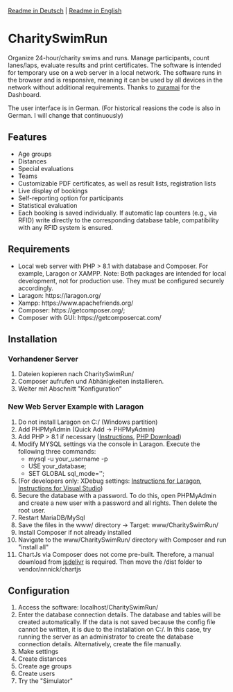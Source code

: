 
<a href="https://github.com/Endition/CharitySwimRun/blob/master/README-DE.md">Readme in Deutsch</a> | <a href="https://github.com/Endition/CharitySwimRun/blob/master/README.md">Readme in English</a>

<h1>CharitySwimRun</h1>
Organize 24-hour/charity swims and runs. Manage participants, count lanes/laps, evaluate results and print certificates.
The software is intended for temporary use on a web server in a local network. 
The software runs in the browser and is responsive, meaning it can be used by all devices in the network without additional requirements. Thanks to <a href="https://github.com/zuramai/mazer">zuramai</a> for the Dashboard.

The user interface is in German. (For historical reasions the code is also in German. I will change that continuously)

<h2>Features</h2>
<ul>
    <li>Age groups</li>
    <li>Distances</li>
    <li>Special evaluations</li>
    <li>Teams</li>
    <li>Customizable PDF certificates, as well as result lists, registration lists</li>
    <li>Live display of bookings</li>
    <li>Self-reporting option for participants</li>
    <li>Statistical evaluation</li>
    <li>Each booking is saved individually. If automatic lap counters (e.g., via RFID) write directly to the corresponding database table, compatibility with any RFID system is ensured.</li>
</ul>

<h2>Requirements</h2>
<ul>
    <li>Local web server with PHP > 8.1 with database and Composer. For example, Laragon or XAMPP. Note: Both packages are intended for local development, not for production use. They must be configured securely accordingly.
</li>
    <li>Laragon: https://laragon.org/</li>
    <li>Xampp: https://www.apachefriends.org/</li>
    <li>Composer: https://getcomposer.org/; </li>
    <li>Composer with GUI: https://getcomposercat.com/ </li>
</ul>


<h2>Installation</h2>
<h3>Vorhandener Server</h3>
<ol>
    <li>Dateien kopieren nach CharitySwimRun/ </li>
    <li>Composer aufrufen und Abhänigkeiten installieren. </li>
    <li>Weiter mit Abschnitt "Konfiguration"</li>
</ol>

<h3>New Web Server Example with Laragon</h3>
<ol>
    <li>Do not install Laragon on C:/ (Windows partition)</li>
    <li>Add PHPMyAdmin (Quick Add -> PHPMyAdmin)</li>
    <li>Add PHP > 8.1 if necessary (<a href="https://medium.com/@oluwaseye/add-different-php-versions-to-your-laragon-installation-d2526db5c5f1">Instructions</a>, <a href="https://windows.php.net/downloads/releases/">PHP Download</a>)</li>
    <li>
        Modify MYSQL settings via the console in Laragon. Execute the following three commands:
        <ul>
            <li>mysql -u your_username -p</li>
            <li>USE your_database;</li>
            <li>SET GLOBAL sql_mode='';</li>
        </ul>
    </li>
    <li>(For developers only: XDebug settings: <a href="https://gitbook.deddy.me/laragon-xdebug-debug-php-with-vscode-on-windows/">Instructions for Laragon</a>, <a href="https://pen-y-fan.github.io/2021/08/03/How-to-Set-up-VS-Code-to-use-PHP-with-Xdebug-3-on-Windows/">Instructions for Visual Studio</a>)
    </li>
    <li>Secure the database with a password. To do this, open PHPMyAdmin and create a new user with a password and all rights. Then delete the root user.</li>
    <li>Restart MariaDB/MySql</li>
    <li>Save the files in the www/ directory -> Target: www/CharitySwimRun/</li>
    <li>Install Composer if not already installed</li>
    <li>Navigate to the www/CharitySwimRun/ directory with Composer and run "install all"</li>
    <li>ChartJs via Composer does not come pre-built. Therefore, a manual download from <a href="https://www.jsdelivr.com/package/npm/chart.js?path=dist">jsdelivr</a> is required. Then move the /dist folder to vendor/nnnick/chartjs</li>
</ol>

<h2>Configuration</h2>
<ol>
    <li>Access the software: localhost/CharitySwimRun/</li>
    <li>Enter the database connection details. The database and tables will be created automatically. If the data is not saved because the config file cannot be written, it is due to the installation on C:/. In this case, try running the server as an administrator to create the database connection details. Alternatively, create the file manually.</li>
    <li>Make settings</li>
    <li>Create distances</li>
    <li>Create age groups</li>
    <li>Create users</li>
    <li>Try the "Simulator"</li>
</ol>